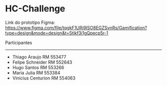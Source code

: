 # HC-Challenge

Link do prototipo Figma:
https://www.figma.com/file/tqgkF1URj9ISO8EGZSvnRs/Gamification?type=design&mode=design&t=Stjkf3i1gQpecp5r-1

Participantes 

<hr>

- Thiago Araujo RM 553477
- Felipe Schneider RM 552643
- Hugo Santos RM 553266
- Maria Julia RM 553384
- Vinicius Centurion RM 554063
